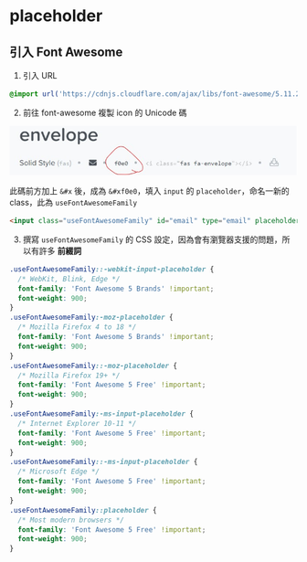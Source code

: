 # placeholder

## 引入 Font Awesome

1.  引入 URL

```css
@import url('https://cdnjs.cloudflare.com/ajax/libs/font-awesome/5.11.2/css/all.css');
```

2.  前往 font-awesome 複製 icon 的 Unicode 碼

![font-awesome](./images/font-awesome.png)

此碼前方加上 `&#x` 後，成為 `&#xf0e0`，填入 `input` 的 `placeholder`，命名一新的 class，此為 `useFontAwesomeFamily`

```html
<input class="useFontAwesomeFamily" id="email" type="email" placeholder="&#xf0e0">
```

3.  撰寫 `useFontAwesomeFamily` 的 CSS 設定，因為會有瀏覽器支援的問題，所以有許多 **前綴詞**

```css
.useFontAwesomeFamily::-webkit-input-placeholder {
  /* WebKit, Blink, Edge */
  font-family: 'Font Awesome 5 Brands' !important;
  font-weight: 900;
}
.useFontAwesomeFamily:-moz-placeholder {
  /* Mozilla Firefox 4 to 18 */
  font-family: 'Font Awesome 5 Brands' !important;
  font-weight: 900;
}
.useFontAwesomeFamily::-moz-placeholder {
  /* Mozilla Firefox 19+ */
  font-family: 'Font Awesome 5 Free' !important;
  font-weight: 900;
}
.useFontAwesomeFamily:-ms-input-placeholder {
  /* Internet Explorer 10-11 */
  font-family: 'Font Awesome 5 Free' !important;
  font-weight: 900;
}
.useFontAwesomeFamily::-ms-input-placeholder {
  /* Microsoft Edge */
  font-family: 'Font Awesome 5 Free' !important;
  font-weight: 900;
}
.useFontAwesomeFamily::placeholder {
  /* Most modern browsers */
  font-family: 'Font Awesome 5 Free' !important;
  font-weight: 900;
}
```
